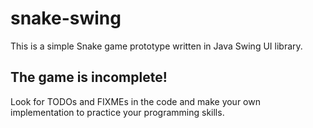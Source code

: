 # snake-swing

This is a simple Snake game prototype written in Java Swing UI library.

## The game is incomplete!

Look for TODOs and FIXMEs in the code and make your own implementation to practice your programming skills.
